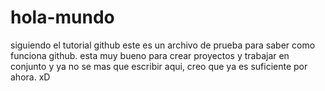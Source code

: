# hola-mundo
siguiendo el tutorial github
este es un archivo de prueba para saber como funciona github.
esta muy bueno para crear proyectos y trabajar en conjunto
y ya no se mas que escribir aqui, creo que ya es suficiente por ahora. xD
